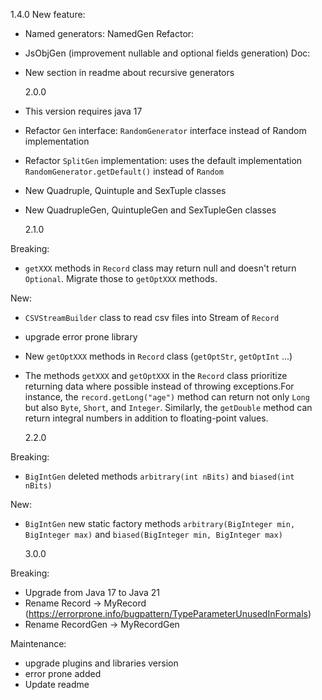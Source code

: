 1.4.0 New feature:

-   Named generators: NamedGen Refactor:
-   JsObjGen (improvement nullable and optional fields generation) Doc:
-   New section in readme about recursive generators

    2.0.0

-   This version requires java 17
-   Refactor `Gen` interface: `RandomGenerator` interface instead of Random implementation
-   Refactor `SplitGen` implementation: uses the default implementation
    `RandomGenerator.getDefault()` instead of `Random`
-   New Quadruple, Quintuple and SexTuple classes
-   New QuadrupleGen, QuintupleGen and SexTupleGen classes

    2.1.0

Breaking:

-   `getXXX` methods in `Record` class may return null and doesn't return `Optional`. Migrate those
    to `getOptXXX` methods.

New:

-   `CSVStreamBuilder` class to read csv files into Stream of `Record`
-   upgrade error prone library
-   New `getOptXXX` methods in `Record` class (`getOptStr`, `getOptInt` ...)
-   The methods `getXXX` and `getOptXXX` in the `Record` class prioritize returning data where
    possible instead of throwing exceptions.For instance, the `record.getLong("age")` method can
    return not only `Long` but also `Byte`, `Short`, and `Integer`. Similarly, the `getDouble`
    method can return integral numbers in addition to floating-point values.

    2.2.0

Breaking:

-   `BigIntGen` deleted methods `arbitrary(int nBits)` and `biased(int nBits)`

New:

-   `BigIntGen` new static factory methods `arbitrary(BigInteger min, BigInteger max)` and
    `biased(BigInteger min, BigInteger max)`

    3.0.0

Breaking:

- Upgrade from Java 17 to Java 21
- Rename Record -> MyRecord (https://errorprone.info/bugpattern/TypeParameterUnusedInFormals)
- Rename RecordGen -> MyRecordGen

Maintenance:

- upgrade plugins and libraries version
- error prone added
- Update readme